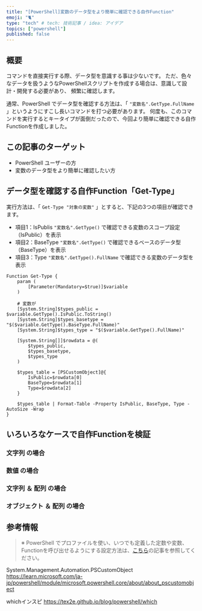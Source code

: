 ```yaml
---
title: "[PowerShell]変数のデータ型をより簡単に確認できる自作Function"
emoji: "🐈"
type: "tech" # tech: 技術記事 / idea: アイデア
topics: ["powershell"]
published: false
---
```

## 概要

コマンドを直接実行する際、データ型を意識する事は少ないです。
ただ、色々なデータを扱うようなPowerShellスクリプトを作成する場合は、意識して設計・開発する必要があり、
頻繁に確認します。

通常、PowerShell でデータ型を確認する方法は、「 `"変数名".GetType.FullName` 」というようにすこし長いコマンドを打つ必要があります。
何度も、このコマンドを実行するとキータイプが面倒だったので、今回より簡単に確認できる自作Functionを作成しました。

## この記事のターゲット

- PowerShell ユーザーの方
- 変数のデータ型をより簡単に確認したい方

## データ型を確認する自作Function「Get-Type」

実行方法は、「 `Get-Type "対象の変数"` 」とすると、下記の3つの項目が確認できます。

- 項目1：IsPublis
    `"変数名".GetType()` で確認できる変数のスコープ設定（IsPublic）を表示
- 項目2：BaseType
    `"変数名".GetType()` で確認できるベースのデータ型（BaseType）を表示
- 項目3：Type
    `"変数名".GetType().FullName` で確認できる変数のデータ型を表示

```powershell:データ型を調べる「Get-Type」Function
Function Get-Type {
	param (
	    [Parameter(Mandatory=$true)]$variable
	)

    # 変数が
	[System.String]$types_public = $variable.GetType().IsPublic.ToString()
	[System.String]$types_basetype = "$($variable.GetType().BaseType.FullName)"
	[System.String]$types_type = "$($variable.GetType().FullName)"
	
	[System.String[]]$rowdata = @(
		$types_public,
		$types_basetype,
		$types_type
	)
	
	$types_table = [PSCustomObject]@{
		IsPublic=$rowdata[0]
		BaseType=$rowdata[1]
		Type=$rowdata[2]
	}
	
	$types_table | Format-Table -Property IsPublic, BaseType, Type -AutoSize -Wrap
}
```

## いろいろなケースで自作Functionを検証

### 文字列 の場合

### 数値 の場合

### 文字列 ＆ 配列 の場合

### オブジェクト ＆ 配列 の場合

## 参考情報

> ※ PowerShell でプロファイルを使い、いつでも定義した定数や変数、Functionを呼び出せるようにする設定方法は、[こちら](https://zenn.dev/haretokidoki/articles/e2a6c521035d94)の記事を参照してください。

System.Management.Automation.PSCustomObject
https://learn.microsoft.com/ja-jp/powershell/module/microsoft.powershell.core/about/about_pscustomobject

whichインスピ
https://tex2e.github.io/blog/powershell/which
